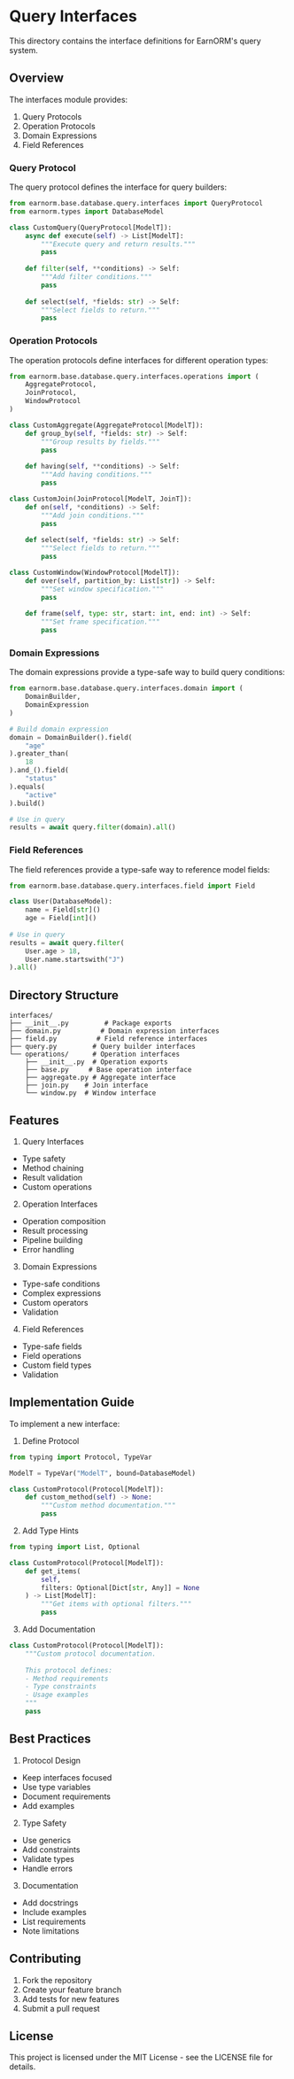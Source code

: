 # Query Interfaces

This directory contains the interface definitions for EarnORM's query system.

## Overview

The interfaces module provides:

1. Query Protocols
2. Operation Protocols
3. Domain Expressions
4. Field References

### Query Protocol

The query protocol defines the interface for query builders:

```python
from earnorm.base.database.query.interfaces import QueryProtocol
from earnorm.types import DatabaseModel

class CustomQuery(QueryProtocol[ModelT]):
    async def execute(self) -> List[ModelT]:
        """Execute query and return results."""
        pass
        
    def filter(self, **conditions) -> Self:
        """Add filter conditions."""
        pass
        
    def select(self, *fields: str) -> Self:
        """Select fields to return."""
        pass
```

### Operation Protocols

The operation protocols define interfaces for different operation types:

```python
from earnorm.base.database.query.interfaces.operations import (
    AggregateProtocol,
    JoinProtocol,
    WindowProtocol
)

class CustomAggregate(AggregateProtocol[ModelT]):
    def group_by(self, *fields: str) -> Self:
        """Group results by fields."""
        pass
        
    def having(self, **conditions) -> Self:
        """Add having conditions."""
        pass

class CustomJoin(JoinProtocol[ModelT, JoinT]):
    def on(self, *conditions) -> Self:
        """Add join conditions."""
        pass
        
    def select(self, *fields: str) -> Self:
        """Select fields to return."""
        pass

class CustomWindow(WindowProtocol[ModelT]):
    def over(self, partition_by: List[str]) -> Self:
        """Set window specification."""
        pass
        
    def frame(self, type: str, start: int, end: int) -> Self:
        """Set frame specification."""
        pass
```

### Domain Expressions

The domain expressions provide a type-safe way to build query conditions:

```python
from earnorm.base.database.query.interfaces.domain import (
    DomainBuilder,
    DomainExpression
)

# Build domain expression
domain = DomainBuilder().field(
    "age"
).greater_than(
    18
).and_().field(
    "status"
).equals(
    "active"
).build()

# Use in query
results = await query.filter(domain).all()
```

### Field References

The field references provide a type-safe way to reference model fields:

```python
from earnorm.base.database.query.interfaces.field import Field

class User(DatabaseModel):
    name = Field[str]()
    age = Field[int]()
    
# Use in query
results = await query.filter(
    User.age > 18,
    User.name.startswith("J")
).all()
```

## Directory Structure

```
interfaces/
├── __init__.py         # Package exports
├── domain.py          # Domain expression interfaces
├── field.py          # Field reference interfaces
├── query.py         # Query builder interfaces
└── operations/      # Operation interfaces
    ├── __init__.py  # Operation exports
    ├── base.py     # Base operation interface
    ├── aggregate.py # Aggregate interface
    ├── join.py    # Join interface
    └── window.py  # Window interface
```

## Features

1. Query Interfaces
- Type safety
- Method chaining
- Result validation
- Custom operations

2. Operation Interfaces
- Operation composition
- Result processing
- Pipeline building
- Error handling

3. Domain Expressions
- Type-safe conditions
- Complex expressions
- Custom operators
- Validation

4. Field References
- Type-safe fields
- Field operations
- Custom field types
- Validation

## Implementation Guide

To implement a new interface:

1. Define Protocol
```python
from typing import Protocol, TypeVar

ModelT = TypeVar("ModelT", bound=DatabaseModel)

class CustomProtocol(Protocol[ModelT]):
    def custom_method(self) -> None:
        """Custom method documentation."""
        pass
```

2. Add Type Hints
```python
from typing import List, Optional

class CustomProtocol(Protocol[ModelT]):
    def get_items(
        self,
        filters: Optional[Dict[str, Any]] = None
    ) -> List[ModelT]:
        """Get items with optional filters."""
        pass
```

3. Add Documentation
```python
class CustomProtocol(Protocol[ModelT]):
    """Custom protocol documentation.
    
    This protocol defines:
    - Method requirements
    - Type constraints
    - Usage examples
    """
    pass
```

## Best Practices

1. Protocol Design
- Keep interfaces focused
- Use type variables
- Document requirements
- Add examples

2. Type Safety
- Use generics
- Add constraints
- Validate types
- Handle errors

3. Documentation
- Add docstrings
- Include examples
- List requirements
- Note limitations

## Contributing

1. Fork the repository
2. Create your feature branch
3. Add tests for new features
4. Submit a pull request

## License

This project is licensed under the MIT License - see the LICENSE file for details. 
